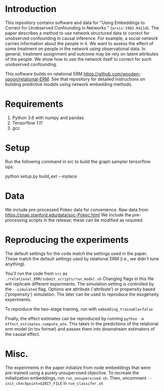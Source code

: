 # Introduction

This repository contains software and data for "Using Embeddings to Correct for Unobserved Confounding in Networks
" (`arxiv:1902.04114`).
The paper describes a method to use network structured data to correct for unobserved confounding in causal inference.
For example, a social network carries information about the people in it.
We want to assess the effect of some treatment on people in the network using observational data.
In general, treatment assignment and outcome may be rely on latent attributes of the people.
We show how to use the network itself to correct for such unobserved confounding. 


This software builds on relational ERM https://github.com/wooden-spoon/relational-ERM. 
See that repository for detailed instructions on building predictive models using network embedding methods.


# Requirements
1. Python 3.6 with numpy and pandas
2. Tensorflow *1.11*
3. gcc


# Setup
Run the following command in src to build the graph sampler tensorflow ops:

python setup.py build_ext --inplace

# Data
We include pre-processed Pokec data for convenience. 
Raw data from https://snap.stanford.edu/data/soc-Pokec.html
We include the pre-processing scripts in the release; these can be modified as required.

# Reproducing the experiments
The default settings for the code match the settings used in the paper.
These match the default settings used by relational ERM (i.e., we didn't tune anything).

You'll run the code from `src` as 
`./relational_ERM/submit_scripts/run_model.sh`
Changing flags in this file will replicate different experiments.
The simulation setting is controlled by the `--simulated` flag. 
Options are attribute ('attribute') or propensity based ('propensity') simulation.
The later can be used to reproduce the exogeneity experiments.

To reproduce the two-stage training, run with `embedding_trainable=false`

Finally, the effect estimates can be reproduced by running `python -m effect_estimates.compute_ate`.
This takes in the predictions of the relational erm model (in tsv format) and passes them into downstream estimators
of the causal effect.

# Misc.
The experiments in the paper initialize from node embeddings that were pre-trained using a purely unsupervised objective.
To recreate the initialization embeddings, run `run_unsupervised.sh`. Then, uncomment `--init_checkpoint=$INIT_FILE` in `run_classifer.sh`

